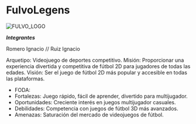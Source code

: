 # FulvoLegens

![FULVO_LOGO](https://github.com/IgnaaRo/FulvoLegens-2D---ExamenParcial-Dise-o_de_Interfaces/assets/102398895/83e33a0a-a7bd-498d-9b21-32762b213db4)

___Integrantes___

Romero Ignacio // Ruiz Ignacio


Arquetipo: Videojuego de deportes competitivo.
Misión: Proporcionar una experiencia divertida y competitiva de fútbol 2D para jugadores de todas las edades.
Visión: Ser el juego de fútbol 2D más popular y accesible en todas las plataformas.

- FODA:
- Fortalezas: Juego rápido, fácil de aprender, divertido para multijugador.
- Oportunidades: Creciente interés en juegos multijugador casuales.
- Debilidades: Competencia con juegos de fútbol 3D más avanzados.
- Amenazas: Saturación del mercado de videojuegos de fútbol.
